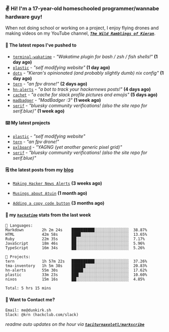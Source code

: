 ### ✌️ Hi! I'm a 17-year-old homeschooled programmer/wannabe hardware guy!

When not doing school or working on a project, I enjoy flying drones and making videos on my YouTube channel, [**_`The Wild Ramblings of Kieran`_**](https://youtube.com/@kieran.rambles).

#### 👷 The latest repos I've pushed to

- [`terminal-wakatime`](https://github.com/hackclub/terminal-wakatime) - _"Wakatime plugin for bash / zsh / fish shells!"_ **(1 day ago)**
- [`plastic`](https://github.com/taciturnaxolotl/plastic) - _"self modifying website"_ **(1 day ago)**
- [`dots`](https://github.com/taciturnaxolotl/dots) - _"Kieran's opinionated (and probably slightly dumb) nix config"_ **(1 day ago)**
- [`tern`](https://github.com/taciturnaxolotl/tern) - _"an fpv drone!"_ **(2 days ago)**
- [`hn-alerts`](https://github.com/taciturnaxolotl/hn-alerts) - _"a bot to track your hackernews posts!"_ **(4 days ago)**
- [`cachet`](https://github.com/taciturnaxolotl/cachet) - _"a cache for slack profile pictures and emojis"_ **(5 days ago)**
- [`madbadger`](https://github.com/taciturnaxolotl/madbadger) - _"MadBadger :3"_ **(1 week ago)**
- [`serif`](https://github.com/taciturnaxolotl/serif) - _"bluesky community verifications! (also the site repo for serif.blue)"_ **(1 week ago)**

#### ⌨️ My latest projects

- [`plastic`](https://github.com/taciturnaxolotl/plastic) - _"self modifying website"_
- [`tern`](https://github.com/taciturnaxolotl/tern) - _"an fpv drone!"_
- [`pxlboard`](https://github.com/taciturnaxolotl/pxlboard) - _"YAGNG (yet another generic pixel grid)"_
- [`serif`](https://github.com/taciturnaxolotl/serif) - _"bluesky community verifications! (also the site repo for serif.blue)"_

#### 🗒️ the latest posts from my [blog](https://dunkirk.sh)

- [`Making Hacker News Alerts`](https://dunkirk.sh/blog/hn-alerts/) **(3 weeks ago)**

- [`Musings about Atuin`](https://dunkirk.sh/blog/atuin/) **(1 month ago)**

- [`Adding a copy code button`](https://dunkirk.sh/blog/adding-a-copy-button/) **(3 months ago)**



#### 📡 my [_`hackatime`_](https://waka.hackclub.com) stats from the last week

```text
💾 Languages:
Markdown        2h 2m 24s    ██████████░░░░░░░░░░░░░░░  38.87%
HTML            42m 58s      ████░░░░░░░░░░░░░░░░░░░░░  13.65%
Ruby            22m 35s      ██░░░░░░░░░░░░░░░░░░░░░░░  7.17%
JavaScript      18m 46s      ██░░░░░░░░░░░░░░░░░░░░░░░  5.96%
TypeScript      16m 34s      ██░░░░░░░░░░░░░░░░░░░░░░░  5.26%

💼 Projects:
tern            1h 57m 22s   ██████████░░░░░░░░░░░░░░░  37.26%
tma-inventory   1h 5m 38s    ██████░░░░░░░░░░░░░░░░░░░  20.83%
hn-alerts       55m 30s      █████░░░░░░░░░░░░░░░░░░░░  17.62%
plastic         33m 23s      ███░░░░░░░░░░░░░░░░░░░░░░  10.60%
nixos           15m 16s      ██░░░░░░░░░░░░░░░░░░░░░░░  4.85%

Total: 5 hrs 15 mins
```

#### 📮 Want to Contact me?

```text
Email: me@dunkirk.sh
Slack: @krn (hackclub.com/slack)
```

_readme auto updates on the hour via [**`taciturnaxolotl/markscribe`**](https://github.com/taciturnaxolotl/markscribe)_
